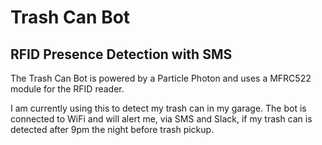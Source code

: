 # Trash Can Bot
## RFID Presence Detection with SMS
The Trash Can Bot is powered by a Particle Photon and uses a MFRC522 module for the RFID reader.

I am currently using this to detect my trash can in my garage. The bot is connected to WiFi and will alert me, via SMS and Slack, if my trash can is detected after 9pm the night before trash pickup.

